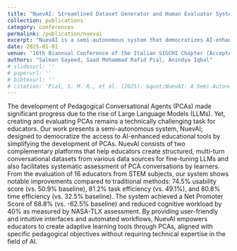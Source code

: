```yaml
---
title: "NuevAI: Streamlined Dataset Generator and Human Evaluator System for Development of Pedagogical Conversational Agents"
collection: publications
category: conferences
permalink: /publication/nuevai
excerpt: "NuevAI is a semi-autonomous system that democratizes AI-enhanced education by simplifying the development of Pedagogical Conversational Agents (PCAs). The framework provides user-friendly interfaces for educators to create structured conversational datasets and conduct systematic assessments"
date: 2025-01-01
venue: '16th Biannual Conference of the Italian SIGCHI Chapter (Accepted)'
authors: "Salman Sayeed, Saad Mohammad Rafid Pial, Anindya Iqbal"
# slidesurl: ''
# paperurl: ''
# bibtexurl: ''
# citation: 'Pial, S. M. R., et al. (2025). &quot;NuevAI: A Semi-Autonomous System for Creating Pedagogical Conversational Agents.&quot; <i>16th Biannual CHItaly 2025</i>.'
---
```


The development of Pedagogical Conversational Agents (PCAs) made significant progress due to the rise of Large Language Models (LLMs). Yet, creating and evaluating PCAs remains a technically challenging task for educators. Our work presents a semi-autonomous system, NuevAI; designed to democratize the access to AI-enhanced educational tools by simplifying the development of PCAs. NuevAI consists of two complementary platforms that help educators create structured, multi-turn conversational datasets from various data sources for fine-tuning LLMs and also facilitates systematic assessment of PCA conversations by learners. From the evaluation of 16 educators from STEM subjects, our system shows notable improvements compared to traditional methods: 74.5% usability score (vs. 50.9% baseline), 81.2% task efficiency (vs. 49.1%), and 80.8% time efficiency (vs. 32.5% baseline). The system achieved a Net Promoter Score of 68.8% (vs. -62.5% baseline) and reduced cognitive workload by 40% as measured by NASA-TLX assessment. By providing user-friendly and intuitive interfaces and automated workflows, NuevAI empowers educators to create adaptive learning tools through PCAs, aligned with specific pedagogical objectives without requiring technical expertise in the field of AI.